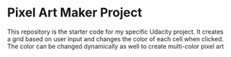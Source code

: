 # Pixel Art Maker Project

This repository is the starter code for my specific Udacity project. It creates a grid based on user input and changes the color of each cell when clicked. The color can be changed dynamically as well to create multi-color pixel art